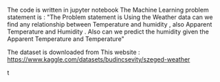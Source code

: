 
The code is written in jupyter notebook
The Machine Learning problem statement is :
"The Problem statement is Using the Weather data can we find any relationship between Temperature and humidity , also Apparent
Temperature and Humidity . Also can we predict the humidity given the Apparent Temperature and Temperature"

The dataset is downloaded from This website : https://www.kaggle.com/datasets/budincsevity/szeged-weather

t
